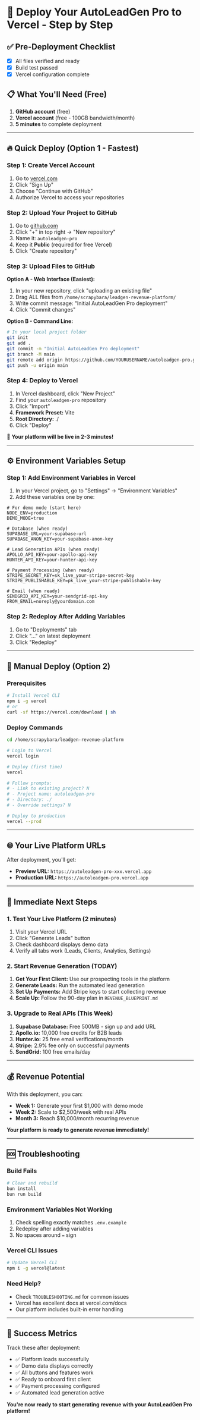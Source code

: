# 🚀 Deploy Your AutoLeadGen Pro to Vercel - Step by Step

## ✅ Pre-Deployment Checklist
- [x] All files verified and ready
- [x] Build test passed
- [x] Vercel configuration complete

## 📋 What You'll Need (Free)
1. **GitHub account** (free)
2. **Vercel account** (free - 100GB bandwidth/month)
3. **5 minutes** to complete deployment

---

## 🔥 Quick Deploy (Option 1 - Fastest)

### Step 1: Create Vercel Account
1. Go to [vercel.com](https://vercel.com)
2. Click "Sign Up" 
3. Choose "Continue with GitHub"
4. Authorize Vercel to access your repositories

### Step 2: Upload Your Project to GitHub
1. Go to [github.com](https://github.com)
2. Click "+" in top right → "New repository"
3. Name it: `autoleadgen-pro`
4. Keep it **Public** (required for free Vercel)
5. Click "Create repository"

### Step 3: Upload Files to GitHub
**Option A - Web Interface (Easiest):**
1. In your new repository, click "uploading an existing file"
2. Drag ALL files from `/home/scrapybara/leadgen-revenue-platform/` 
3. Write commit message: "Initial AutoLeadGen Pro deployment"
4. Click "Commit changes"

**Option B - Command Line:**
```bash
# In your local project folder
git init
git add .
git commit -m "Initial AutoLeadGen Pro deployment"
git branch -M main
git remote add origin https://github.com/YOURUSERNAME/autoleadgen-pro.git
git push -u origin main
```

### Step 4: Deploy to Vercel
1. In Vercel dashboard, click "New Project"
2. Find your `autoleadgen-pro` repository
3. Click "Import"
4. **Framework Preset:** Vite
5. **Root Directory:** ./
6. Click "Deploy"

🎉 **Your platform will be live in 2-3 minutes!**

---

## ⚙️ Environment Variables Setup

### Step 1: Add Environment Variables in Vercel
1. In your Vercel project, go to "Settings" → "Environment Variables"
2. Add these variables one by one:

```
# For demo mode (start here)
NODE_ENV=production
DEMO_MODE=true

# Database (when ready)
SUPABASE_URL=your-supabase-url
SUPABASE_ANON_KEY=your-supabase-anon-key

# Lead Generation APIs (when ready)
APOLLO_API_KEY=your-apollo-api-key
HUNTER_API_KEY=your-hunter-api-key

# Payment Processing (when ready)  
STRIPE_SECRET_KEY=sk_live_your-stripe-secret-key
STRIPE_PUBLISHABLE_KEY=pk_live_your-stripe-publishable-key

# Email (when ready)
SENDGRID_API_KEY=your-sendgrid-api-key
FROM_EMAIL=noreply@yourdomain.com
```

### Step 2: Redeploy After Adding Variables
1. Go to "Deployments" tab
2. Click "..." on latest deployment
3. Click "Redeploy"

---

## 🔧 Manual Deploy (Option 2)

### Prerequisites
```bash
# Install Vercel CLI
npm i -g vercel
# or
curl -sf https://vercel.com/download | sh
```

### Deploy Commands
```bash
cd /home/scrapybara/leadgen-revenue-platform

# Login to Vercel
vercel login

# Deploy (first time)
vercel

# Follow prompts:
# - Link to existing project? N
# - Project name: autoleadgen-pro  
# - Directory: ./
# - Override settings? N

# Deploy to production
vercel --prod
```

---

## 🌐 Your Live Platform URLs

After deployment, you'll get:
- **Preview URL:** `https://autoleadgen-pro-xxx.vercel.app`
- **Production URL:** `https://autoleadgen-pro.vercel.app`

---

## 🚀 Immediate Next Steps

### 1. Test Your Live Platform (2 minutes)
1. Visit your Vercel URL
2. Click "Generate Leads" button
3. Check dashboard displays demo data
4. Verify all tabs work (Leads, Clients, Analytics, Settings)

### 2. Start Revenue Generation (TODAY)
1. **Get Your First Client:** Use our prospecting tools in the platform
2. **Generate Leads:** Run the automated lead generation
3. **Set Up Payments:** Add Stripe keys to start collecting revenue
4. **Scale Up:** Follow the 90-day plan in `REVENUE_BLUEPRINT.md`

### 3. Upgrade to Real APIs (This Week)
1. **Supabase Database:** Free 500MB - sign up and add URL
2. **Apollo.io:** 10,000 free credits for B2B leads
3. **Hunter.io:** 25 free email verifications/month
4. **Stripe:** 2.9% fee only on successful payments
5. **SendGrid:** 100 free emails/day

---

## 💰 Revenue Potential

With this deployment, you can:
- **Week 1:** Generate your first $1,000 with demo mode
- **Week 2:** Scale to $2,500/week with real APIs
- **Month 3:** Reach $10,000/month recurring revenue

**Your platform is ready to generate revenue immediately!**

---

## 🆘 Troubleshooting

### Build Fails
```bash
# Clear and rebuild
bun install
bun run build
```

### Environment Variables Not Working
1. Check spelling exactly matches `.env.example`
2. Redeploy after adding variables
3. No spaces around `=` sign

### Vercel CLI Issues
```bash
# Update Vercel CLI
npm i -g vercel@latest
```

### Need Help?
- Check `TROUBLESHOOTING.md` for common issues
- Vercel has excellent docs at vercel.com/docs
- Our platform includes built-in error handling

---

## 🎯 Success Metrics

Track these after deployment:
- ✅ Platform loads successfully
- ✅ Demo data displays correctly  
- ✅ All buttons and features work
- ✅ Ready to onboard first client
- ✅ Payment processing configured
- ✅ Automated lead generation active

**You're now ready to start generating revenue with your AutoLeadGen Pro platform!**